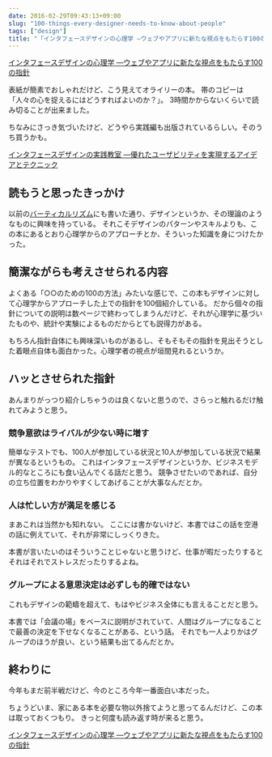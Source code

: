 ```yaml
---
date: 2016-02-29T09:43:13+09:00
slug: "100-things-every-designer-needs-to-know-about-people"
tags: ["design"]
title: "「インタフェースデザインの心理学 ―ウェブやアプリに新たな視点をもたらす100の指針」を読んだ"
---
```


<a  href="http://www.amazon.co.jp/gp/product/4873115574/ref=as_li_qf_sp_asin_tl?ie=UTF8&camp=247&creative=1211&creativeASIN=4873115574&linkCode=as2&tag=unresolved-22">インタフェースデザインの心理学 ―ウェブやアプリに新たな視点をもたらす100の指針</a><img src="http://ir-jp.amazon-adsystem.com/e/ir?t=unresolved-22&l=as2&o=9&a=4873115574" width="1" height="1" border="0" alt="" style="border:none !important; margin:0px !important;display: none;" />

表紙が簡素でおしゃれだけど、こう見えてオライリーの本。
帯のコピーは「人々の心を捉えるにはどうすればよいのか？」。
3時間かからないくらいで読み切ることが出来ました。

ちなみにさっき気づいたけど、どうやら実践編も出版されているらしい。そのうち買うかも。

<a  href="http://www.amazon.co.jp/gp/product/4873116082/ref=as_li_qf_sp_asin_tl?ie=UTF8&camp=247&creative=1211&creativeASIN=4873116082&linkCode=as2&tag=unresolved-22">インタフェースデザインの実践教室 ―優れたユーザビリティを実現するアイデアとテクニック</a><img src="http://ir-jp.amazon-adsystem.com/e/ir?t=unresolved-22&l=as2&o=9&a=4873116082" width="1" height="1" border="0" alt="" style="border:none !important; margin:0px !important;display: none;" />

## 読もうと思ったきっかけ

以前の[バーティカルリズム](http://yet.unresolved.xyz/blog/2016/01/18/design-of-readable-text-and-vertical-rhythm/)にも書いた通り、デザインというか、その理論のようなものに興味を持っている。
それこそデザインのパターンやスキルよりも、この本にあるとおり心理学からのアプローチとか、そういった知識を身につけたかった。

## 簡潔ながらも考えさせられる内容

よくある「○○のための100の方法」みたいな感じで、この本もデザインに対して心理学からアプローチした上での指針を100個紹介している。
だから個々の指針についての説明は数ページで終わってしまうんだけど、それが心理学に基づいたものや、統計や実験によるものだからとても説得力がある。

もちろん指針自体にも興味深いものがあるし、そもそもその指針を見出そうとした着眼点自体も面白かった。心理学者の視点が垣間見れるというか。

## ハッとさせられた指針

あんまりがっつり紹介しちゃうのは良くないと思うので、さらっと触れるだけ触れてみようと思う。

### 競争意欲はライバルが少ない時に増す

簡単なテストでも、100人が参加している状況と10人が参加している状況で結果が異なるというもの。
これはインタフェースデザインというか、ビジネスモデル的なところにも食い込んでくる話だと思う。
競争させたいのであれば、自分の立ち位置をわかりやすくしてあげることが大事なんだとか。

### 人は忙しい方が満足を感じる

まあこれは当然かも知れない。
ここには書かないけど、本書ではこの話を空港の話に例えていて、それが非常にしっくりきた。

本書が言いたいのはそういうことじゃないと思うけど、仕事が暇だったりするとそれはそれでストレスだったりするよね。

### グループによる意思決定は必ずしも的確ではない

これもデザインの範疇を超えて、もはやビジネス全体にも言えることだと思う。

本書では「会議の場」をベースに説明がされていて、人間はグループになることで最善の決定を下せなくなることがある、という話。
それでも一人よりかはグループのほうが良い、という結果も出てるんだとか。

## 終わりに

今年もまだ前半戦だけど、今のところ今年一番面白い本だった。

ちょうどいま、家にある本を必要な物以外捨てようと思ってるんだけど、この本は取っておくつもり。
きっと何度も読み返す時が来ると思う。

<a  href="http://www.amazon.co.jp/gp/product/4873115574/ref=as_li_qf_sp_asin_tl?ie=UTF8&camp=247&creative=1211&creativeASIN=4873115574&linkCode=as2&tag=unresolved-22">インタフェースデザインの心理学 ―ウェブやアプリに新たな視点をもたらす100の指針</a><img src="http://ir-jp.amazon-adsystem.com/e/ir?t=unresolved-22&l=as2&o=9&a=4873115574" width="1" height="1" border="0" alt="" style="border:none !important; margin:0px !important;display: none;" />

